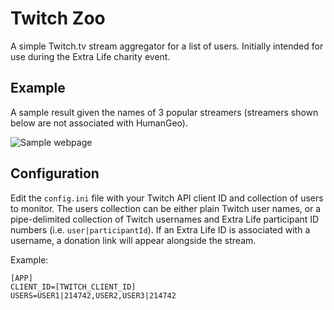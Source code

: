 # Twitch Zoo

A simple Twitch.tv stream aggregator for a list of users. Initially intended for
use during the Extra Life charity event.

## Example

A sample result given the names of 3 popular streamers (streamers shown below
are not associated with HumanGeo).

![Sample webpage][example]


[example]: img/example.png

## Configuration

Edit the `config.ini` file with your Twitch API client ID and collection of users
to monitor.  The users collection can be either plain Twitch user names, or a
pipe-delimited collection of Twitch usernames and Extra Life participant ID
numbers (i.e. `user|participantId`).  If an Extra Life ID is associated with a
username, a donation link will appear alongside the stream.

Example:
```
[APP]
CLIENT_ID=[TWITCH_CLIENT_ID]
USERS=USER1|214742,USER2,USER3|214742
```

